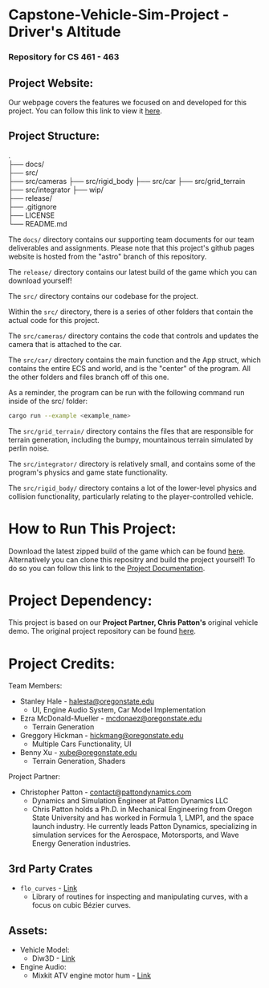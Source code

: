 # Capstone-Vehicle-Sim-Project - Driver's Altitude
### **Repository for CS 461 - 463**

## Project Website:
Our webpage covers the features we focused on and developed for this project.
You can follow this link to view it [here](https://stanleychale.github.io/Capstone-Vehicle-Sim-Project-Team3/).

## Project Structure:

.  
├── docs/  
├── src/  
    ├── src/cameras
    ├── src/rigid_body
    ├── src/car
    ├── src/grid_terrain
    ├── src/integrator
├── wip/  
├── release/  
├── .gitignore  
├── LICENSE  
└── README.md  

The `docs/` directory contains our supporting team documents for our team deliverables and assignments. Please note that this project's github pages website is hosted from the "astro" branch of this repository.

The `release/` directory contains our latest build of the game which you can download yourself!

The `src/` directory contains our codebase for the project.

Within the `src/` directory, there is a series of other folders that contain the actual code for this project.

The `src/cameras/` directory contains the code that controls and updates the camera that is attached to the car.

The `src/car/` directory contains the main function and the App struct, which contains the entire ECS and world, and is the "center" of the program. All the other folders and files branch off of this one. 

As a reminder, the program can be run with the following command run inside of the src/ folder: 
```bash
cargo run --example <example_name>
```

The `src/grid_terrain/` directory contains the files that are responsible for terrain
generation, including the bumpy, mountainous terrain simulated by perlin noise.

The `src/integrator/` directory is relatively small, and contains some of the program's 
physics and game state functionality.

The `src/rigid_body/` directory contains a lot of the lower-level physics and collision
functionality, particularly relating to the player-controlled vehicle.

# How to Run This Project:
Download the latest zipped build of the game which can be found [here](release/rc2.zip).
Alternatively you can clone this repositry and build the project yourself! To do so you can follow this link to the [Project Documentation](src/project-info.md).

# Project Dependency:
This project is based on our **Project Partner, Chris Patton's** original vehicle demo.
The original project repository can be found [here](https://github.com/crispyDyne/bevy_car_demo/tree/main).

# Project Credits:
Team Members:
- Stanley Hale - halesta@oregonstate.edu
  - UI, Engine Audio System, Car Model Implementation
- Ezra McDonald-Mueller - mcdonaez@oregonstate.edu
  - Terrain Generation
- Greggory Hickman​ - hickmang@oregonstate.edu
  - Multiple Cars Functionality, UI
- Benny Xu - xube@oregonstate.edu
  - Terrain Generation, Shaders

Project Partner:
- Christopher Patton - contact@pattondynamics.com
  - Dynamics and Simulation Engineer at Patton Dynamics LLC
  - Chris Patton holds a Ph.D. in Mechanical Engineering from Oregon State University and has worked in Formula 1, LMP1, and the space launch industry. He currently leads Patton Dynamics, specializing in simulation services for the Aerospace, Motorsports, and Wave Energy Generation industries.

## 3rd Party Crates
- `flo_curves` - [Link](https://docs.rs/flo_curves/latest/flo_curves/)
    - Library of routines for inspecting and manipulating curves, with a focus on cubic Bézier curves.
## Assets:
- Vehicle Model: 
    - Diw3D - [Link](https://www.turbosquid.com/FullPreview/2087206)
- Engine Audio: 
    - Mixkit ATV engine motor hum - [Link](https://mixkit.co/free-sound-effects/hum/)
